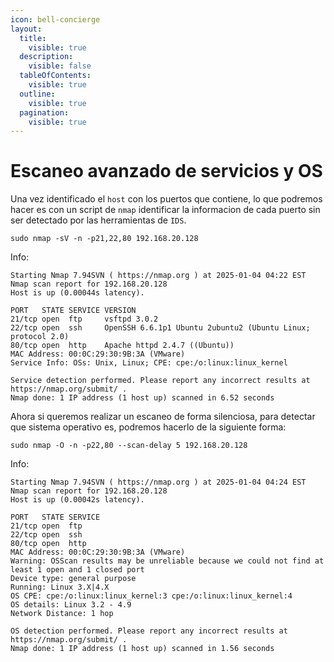 ```yaml
---
icon: bell-concierge
layout:
  title:
    visible: true
  description:
    visible: false
  tableOfContents:
    visible: true
  outline:
    visible: true
  pagination:
    visible: true
---
```


# Escaneo avanzado de servicios y OS

Una vez identificado el `host` con los puertos que contiene, lo que podremos hacer es con un script de `nmap` identificar la informacion de cada puerto sin ser detectado por las herramientas de `IDS`.

```shell
sudo nmap -sV -n -p21,22,80 192.168.20.128
```

Info:

```
Starting Nmap 7.94SVN ( https://nmap.org ) at 2025-01-04 04:22 EST
Nmap scan report for 192.168.20.128
Host is up (0.00044s latency).

PORT   STATE SERVICE VERSION
21/tcp open  ftp     vsftpd 3.0.2
22/tcp open  ssh     OpenSSH 6.6.1p1 Ubuntu 2ubuntu2 (Ubuntu Linux; protocol 2.0)
80/tcp open  http    Apache httpd 2.4.7 ((Ubuntu))
MAC Address: 00:0C:29:30:9B:3A (VMware)
Service Info: OSs: Unix, Linux; CPE: cpe:/o:linux:linux_kernel

Service detection performed. Please report any incorrect results at https://nmap.org/submit/ .
Nmap done: 1 IP address (1 host up) scanned in 6.52 seconds
```

Ahora si queremos realizar un escaneo de forma silenciosa, para detectar que sistema operativo es, podremos hacerlo de la siguiente forma:

```shell
sudo nmap -O -n -p22,80 --scan-delay 5 192.168.20.128
```

Info:

```
Starting Nmap 7.94SVN ( https://nmap.org ) at 2025-01-04 04:24 EST
Nmap scan report for 192.168.20.128
Host is up (0.00042s latency).

PORT   STATE SERVICE
21/tcp open  ftp
22/tcp open  ssh
80/tcp open  http
MAC Address: 00:0C:29:30:9B:3A (VMware)
Warning: OSScan results may be unreliable because we could not find at least 1 open and 1 closed port
Device type: general purpose
Running: Linux 3.X|4.X
OS CPE: cpe:/o:linux:linux_kernel:3 cpe:/o:linux:linux_kernel:4
OS details: Linux 3.2 - 4.9
Network Distance: 1 hop

OS detection performed. Please report any incorrect results at https://nmap.org/submit/ .
Nmap done: 1 IP address (1 host up) scanned in 1.56 seconds
```
